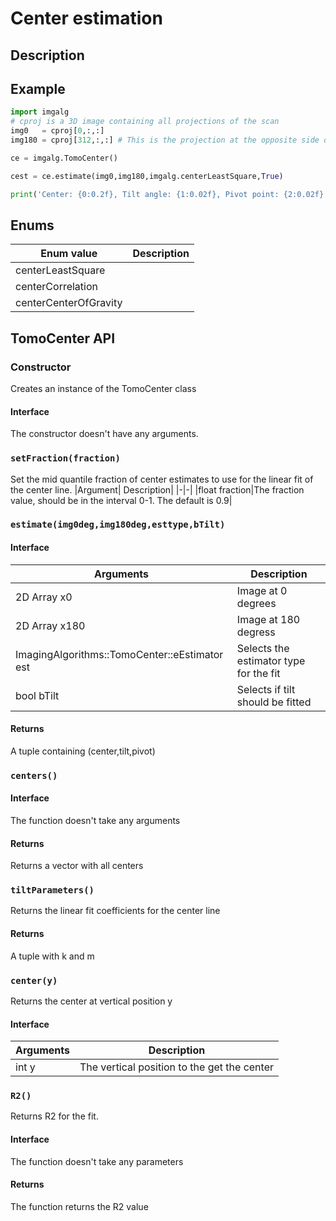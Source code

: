 # Center estimation

## Description

## Example
```python
import imgalg
# cproj is a 3D image containing all projections of the scan
img0   = cproj[0,:,:]
img180 = cproj[312,:,:] # This is the projection at the opposite side of the 0. Which projection you select depends on the length of the scan.  

ce = imgalg.TomoCenter()

cest = ce.estimate(img0,img180,imgalg.centerLeastSquare,True)

print('Center: {0:0.2f}, Tilt angle: {1:0.02f}, Pivot point: {2:0.02f}'.format(cest[0],cest[1],cest[2]))
```

## Enums
|Enum value| Description|
|-|-|
|centerLeastSquare ||
|centerCorrelation ||
|centerCenterOfGravity||

## TomoCenter API

### Constructor
Creates an instance of the TomoCenter class

#### Interface
The constructor doesn't have any arguments.

### ```setFraction(fraction)```
Set the mid quantile fraction of center estimates to use for the linear fit of the center line.
|Argument| Description|
|-|-|
|float fraction|The fraction value, should be in the interval 0-1. The default is 0.9|

### ```estimate(img0deg,img180deg,esttype,bTilt)```
#### Interface
|Arguments| Description|
|-|-|
|2D Array x0| Image at 0 degrees|
|2D Array x180| Image at 180 degress |
|ImagingAlgorithms::TomoCenter::eEstimator est | Selects the estimator type for the fit|
|bool bTilt| Selects if tilt should be fitted |

#### Returns
A tuple containing (center,tilt,pivot)

### ```centers()```

#### Interface
The function doesn't take any arguments
#### Returns
Returns a vector with all centers

### ```tiltParameters()```
Returns the linear fit coefficients for the center line

#### Returns
A tuple with k and m
   
### ```center(y)```
Returns the center at vertical position y

#### Interface
| Arguments| Description |
|-|-|
| int y | The vertical position to the get the center|

### ```R2()```
Returns R2 for the fit.

#### Interface
The function doesn't take any parameters

#### Returns
The function returns the R2 value
